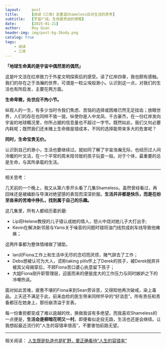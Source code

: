 ```yaml
---
layout:     post
title:      [阅读《三体》及重温Shameless后对生活的思考]
subtitle:   [宇宙广阔，生命是奇迹的馈赠]
date:       [2025-01-21]
author:     Roy Qian
header-img: img/post-bg-3body.png
catalog: true
tags:
    - 阅读
    - 三体
---
```


**「地球生命真的是宇宙中偶然里的偶然」**

这是叶文洁在红岸致力于外星文明探索后的感受。读了红岸四章，我也颇有感触。我们的存在之于浩瀚的世界，可谓是一粒尘埃般渺小。认识到这一点，对我们的生活也有所启发，主要在两方面。

**生命卑微，处世应不拘小节。**

纵观人的一生，有多少当时令我们焦虑、苦恼的选择或困难已然无足挂齿；放眼世界，人们的存在也同样不值一提。纵使你是人中龙凤、千古豪杰，在一份红岸发向宇宙的地球概况里，你所占据的信息量也不超过一字节。既然如此，我们又何必要内耗呢；既然我们还未赌上生命做是错成本，不同的选择能带来多大的危害呢？

**同时，生命宝贵无价。**

认识到自己的渺小，生活也要继续过。就如同了解了宇宙浩瀚无际，也经历过人间冷暖的叶文洁，在一个平常的周末陪邻居的孩子玩耍一般。对于个体，最重要的总是生命，与其所承载的生活。

***
相关思考：

几天前的一个晚上，我又从第六季开头看了几集Shameless。虽然曾经看过，再回味还是被编剧与导演对绝望感的表现而深深折服。**生活并非都是快乐，而是在纷至沓来的苦难中挣扎，找到属于自己的乐趣。**

这几集里，所有人都经历着折磨\:

- Lip将Helene教授的儿子错认成她的情人，怒火中烧对她儿子大打出手;
- Kevin在解决新邻居与Yanis关于噪音的问题时错将油门线剪成刹车线导致他瘫痪；

这两件事都为整体情绪做了铺垫。

- Ian对Fiona工作上和生活中无尽的念叨而厌烦，赌气辞去了工作；
- Debs想被认可为大人，谎称taking pills怀上了Derek的孩子，被Derek抛弃并被其父母揭穿后，不顾Fiona苦口婆心执意留下孩子；
- 大姐Fiona刚升职管理层，迎面而来的便是庞大的工作压力与同时嫉妒之下的冷嘲热讽。

面对如此苦难，疲惫不堪的Fiona来到Sean旁诉苦，又得知他再次破戒，染上毒品。上天还不满足于此，前来血检的医生带来同样怀孕的“好消息”。所有责任和责备都压在她身上，那份崩溃溢于言表。

每一份重担都变成了难以逾越的坎，换做我该有多绝望。而我喜欢Shameless的一点便是，**生活会是柳暗花明又一村**。即便看似走投无路，生活也还是会继续。让我想起最近流行的“人生的容错率很高”，不要害怕前路无望。

***

相关阅读：
[人生既是轨道也是旷野，要正确看待“人生的容错率”](http://views.ce.cn/view//ent/202404/23/t20240423_38979466.shtml#:~:text=%E4%BB%8E%E6%97%B6%E9%97%B4%E3%80%81%E4%B8%AA%E4%BA%BA%E8%B5%84%E6%BA%90%E3%80%81%E7%A4%BE%E4%BC%9A%E7%BB%93%E6%9E%84%E7%AD%89%E5%A4%9A%E4%B8%AA%E8%A7%92%E5%BA%A6%E7%9C%8B%EF%BC%8C%E4%BA%BA%E7%94%9F%E7%9A%84%E6%9C%BA%E4%BC%9A%E5%B9%B6%E4%B8%8D%E6%98%AF%E6%97%A0%E6%95%B0%E6%AC%A1%EF%BC%8C%E7%95%99%E7%BB%99%E6%88%91%E4%BB%AC%E7%9A%84%E8%AF%95%E9%94%99%E6%88%90%E6%9C%AC%E4%B9%9F%E6%98%AF%E6%9C%89%E9%99%90%E7%9A%84%EF%BC%8C%E5%AF%B9%E4%BA%8E%E6%88%90%E6%9C%AC%E4%BD%8E%E7%9A%84%E5%B0%8F%E4%BA%8B%EF%BC%8C%E5%AE%B9%E9%94%99%E7%8E%87%E5%BD%93%E7%84%B6%E4%BC%9A%E9%AB%98%EF%BC%8C%E6%88%91%E4%BB%AC%E5%8F%AF%E4%BB%A5%E7%94%A8%E8%AF%95%E9%94%99%E7%9A%84%E5%BF%83%E6%80%81%E5%8E%BB%E5%AF%B9%E5%BE%85%EF%BC%8C%E8%80%8C%E5%AF%B9%E4%BA%8E%E8%AF%95%E9%94%99%E6%88%90%E6%9C%AC%E9%AB%98%E3%80%81%E6%9C%BA%E4%BC%9A%E9%9A%BE%E5%BE%97%E7%9A%84%E5%A4%A7%E4%BA%8B%EF%BC%8C%E6%88%91%E4%BB%AC%E5%88%99%E8%A6%81%E6%85%8E%E9%87%8D%E8%80%83%E8%99%91%EF%BC%8C%E5%9B%A0%E4%B8%BA%E6%AF%8F%E4%B8%80%E4%B8%AA%E5%86%B3%E5%AE%9A%E9%83%BD%E5%8F%AF%E8%83%BD%E5%AF%B9%E4%BA%BA%E7%94%9F%E9%80%A0%E6%88%90%E4%B8%8D%E4%B8%80%E6%A0%B7%E7%9A%84%E7%BB%93%E6%9E%9C%E3%80%82,%E5%9C%A8%E5%81%9A%E5%87%BA%E5%86%B3%E7%AD%96%E6%97%B6%EF%BC%8C%E6%88%91%E4%BB%AC%E9%9C%80%E8%A6%81%E8%B0%A8%E6%85%8E%E5%92%8C%E6%98%8E%E6%99%BA%EF%BC%8C%E5%85%85%E5%88%86%E8%80%83%E8%99%91%E6%BD%9C%E5%9C%A8%E7%9A%84%E9%A3%8E%E9%99%A9%E5%92%8C%E5%90%8E%E6%9E%9C%E3%80%82)